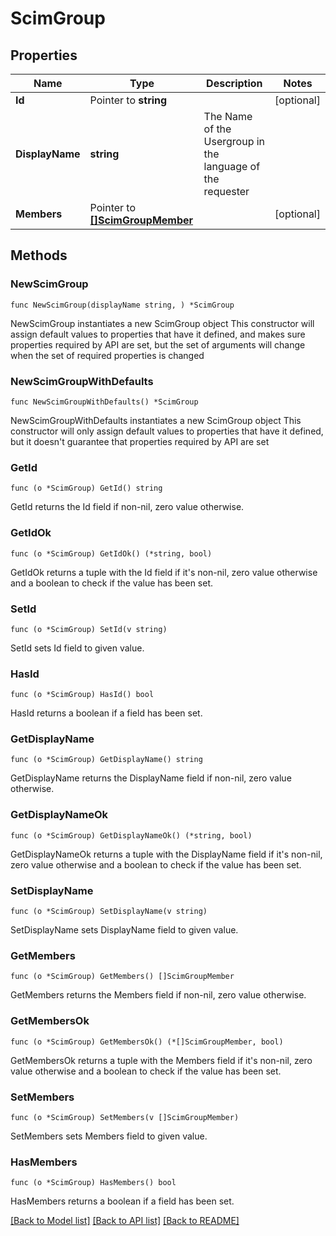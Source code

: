# ScimGroup

## Properties

Name | Type | Description | Notes
------------ | ------------- | ------------- | -------------
**Id** | Pointer to **string** |  | [optional] 
**DisplayName** | **string** | The Name of the Usergroup in the language of the requester | 
**Members** | Pointer to [**[]ScimGroupMember**](ScimGroupMember.md) |  | [optional] 

## Methods

### NewScimGroup

`func NewScimGroup(displayName string, ) *ScimGroup`

NewScimGroup instantiates a new ScimGroup object
This constructor will assign default values to properties that have it defined,
and makes sure properties required by API are set, but the set of arguments
will change when the set of required properties is changed

### NewScimGroupWithDefaults

`func NewScimGroupWithDefaults() *ScimGroup`

NewScimGroupWithDefaults instantiates a new ScimGroup object
This constructor will only assign default values to properties that have it defined,
but it doesn't guarantee that properties required by API are set

### GetId

`func (o *ScimGroup) GetId() string`

GetId returns the Id field if non-nil, zero value otherwise.

### GetIdOk

`func (o *ScimGroup) GetIdOk() (*string, bool)`

GetIdOk returns a tuple with the Id field if it's non-nil, zero value otherwise
and a boolean to check if the value has been set.

### SetId

`func (o *ScimGroup) SetId(v string)`

SetId sets Id field to given value.

### HasId

`func (o *ScimGroup) HasId() bool`

HasId returns a boolean if a field has been set.

### GetDisplayName

`func (o *ScimGroup) GetDisplayName() string`

GetDisplayName returns the DisplayName field if non-nil, zero value otherwise.

### GetDisplayNameOk

`func (o *ScimGroup) GetDisplayNameOk() (*string, bool)`

GetDisplayNameOk returns a tuple with the DisplayName field if it's non-nil, zero value otherwise
and a boolean to check if the value has been set.

### SetDisplayName

`func (o *ScimGroup) SetDisplayName(v string)`

SetDisplayName sets DisplayName field to given value.


### GetMembers

`func (o *ScimGroup) GetMembers() []ScimGroupMember`

GetMembers returns the Members field if non-nil, zero value otherwise.

### GetMembersOk

`func (o *ScimGroup) GetMembersOk() (*[]ScimGroupMember, bool)`

GetMembersOk returns a tuple with the Members field if it's non-nil, zero value otherwise
and a boolean to check if the value has been set.

### SetMembers

`func (o *ScimGroup) SetMembers(v []ScimGroupMember)`

SetMembers sets Members field to given value.

### HasMembers

`func (o *ScimGroup) HasMembers() bool`

HasMembers returns a boolean if a field has been set.


[[Back to Model list]](../README.md#documentation-for-models) [[Back to API list]](../README.md#documentation-for-api-endpoints) [[Back to README]](../README.md)


